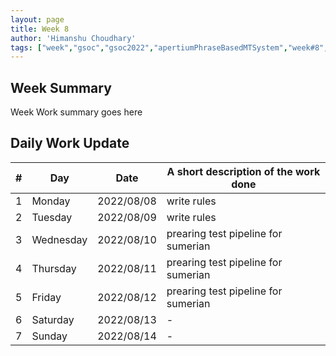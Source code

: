 ```yaml
---
layout: page
title: Week 8
author: 'Himanshu Choudhary'
tags: ["week","gsoc","gsoc2022","apertiumPhraseBasedMTSystem","week#8","eval#2"]
---
```


## Week Summary

Week Work summary goes here 

## Daily Work Update

|\#|Day|Date|A short description of the work done|  
|---	|---	|---	|---	|  
|1   	| Monday 	|   	2022/08/08	| write rules |  
|2   	| Tuesday  	|   2022/08/09	| write rules	|  
|3   	| Wednesday |  2022/08/10 	| prearing test pipeline for sumerian  |  
|4   	| Thursday  |   2022/08/11	| prearing test pipeline for sumerian |  
|5   	| Friday  	|   2022/08/12	| prearing test pipeline for sumerian |  
|6   	| Saturday  |  2022/08/13	| - |  
|7   	| Sunday  	|   2022/08/14	| - |  